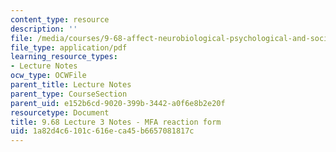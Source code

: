 ```yaml
---
content_type: resource
description: ''
file: /media/courses/9-68-affect-neurobiological-psychological-and-sociocultural-counterparts-of-feelings-spring-2013/1a82d4c6101c616eca45b6657081817c_MIT9_68S13_MFA_rtn_fm_L3.pdf
file_type: application/pdf
learning_resource_types:
- Lecture Notes
ocw_type: OCWFile
parent_title: Lecture Notes
parent_type: CourseSection
parent_uid: e152b6cd-9020-399b-3442-a0f6e8b2e20f
resourcetype: Document
title: 9.68 Lecture 3 Notes - MFA reaction form
uid: 1a82d4c6-101c-616e-ca45-b6657081817c
---
```

